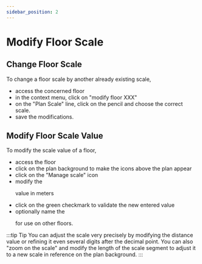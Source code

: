 ```yaml
---
sidebar_position: 2
---
```


# Modify Floor Scale 

## Change Floor Scale

To change a floor scale by another already existing scale,

-   access the concerned floor
-   in the context menu, click on "modify floor XXX"
-   on the "Plan Scale" line, click on the pencil and choose the correct scale.
-   save the modifications.


## Modify Floor Scale Value

To modify the scale value of a floor,

-   access the floor
-   click on the plan background to make the icons above the plan appear
-   click on the "Manage scale" icon
-   modify the <P code="mapScale:length" /> value in meters
-   click on the green checkmark to validate the new entered value
-   optionally name the <P code="mapScale:name" /> for use on other floors.


:::tip Tip
You can adjust the scale very precisely by modifying the distance value or refining it even several digits after the decimal point. You can also "zoom on the scale" and modify the length of the scale segment to adjust it to a new scale in reference on the plan background.
:::
